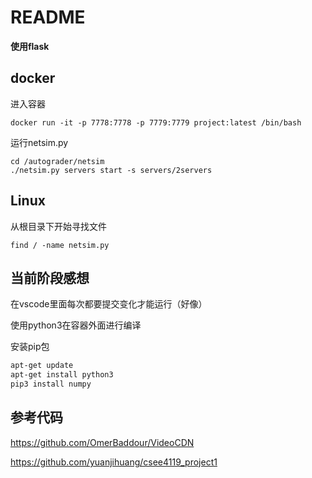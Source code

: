
# README

**使用flask**

## docker

进入容器

```
docker run -it -p 7778:7778 -p 7779:7779 project:latest /bin/bash
```



运行netsim.py

```
cd /autograder/netsim
./netsim.py servers start -s servers/2servers
```

## Linux

从根目录下开始寻找文件

```
find / -name netsim.py
```

## 当前阶段感想

在vscode里面每次都要提交变化才能运行（好像）

使用python3在容器外面进行编译  

安装pip包
```sh
apt-get update
apt-get install python3
pip3 install numpy
```


## 参考代码

https://github.com/OmerBaddour/VideoCDN

https://github.com/yuanjihuang/csee4119_project1
